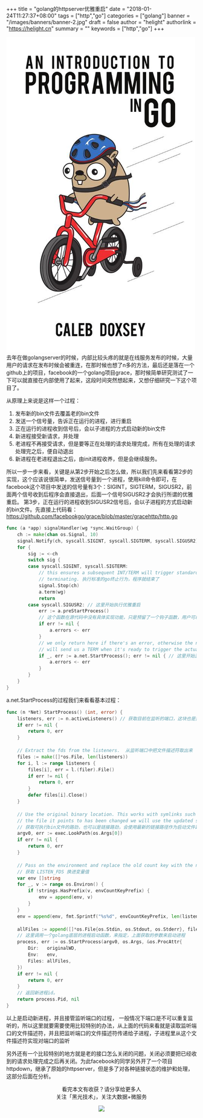 +++
title = "golang的httpserver优雅重启"
date = "2018-01-24T11:27:37+08:00"
tags = ["http","go"]
categories = ["golang"]
banner = "/images/banners/banner-2.jpg"
draft = false
author = "helight"
authorlink = "https://helight.cn"
summary = ""
keywords = ["http","go"]
+++

![](../../imgs/2018/03/u315048364941379819fm27gp0.jpg)
去年在做golangserver的时候，内部比较头疼的就是在线服务发布的时候，大量用户的请求在发布时候会被重连，在那时候也想了n多的方法，最后还是落在一个github上的项目，facebook的一个golang项目grace，那时候简单研究测试了一下可以就直接在内部使用了起来，这段时间突然想起来，又想仔细研究一下这个项目了。

从原理上来说是这样一个过程：
<!--more-->
1. 发布新的bin文件去覆盖老的bin文件
2. 发送一个信号量，告诉正在运行的进程，进行重启
3. 正在运行的进程收到信号后，会以子进程的方式启动新的bin文件
4. 新进程接受新请求，并处理
5. 老进程不再接受请求，但是要等正在处理的请求处理完成，所有在处理的请求处理完之后，便自动退出
6. 新进程在老进程退出之后，由init进程收养，但是会继续服务。

所以一步一步来看，关键是从第2步开始之后怎么做，所以我们先来看看第2步的实现，这个应该说很简单，发送信号量到一个进程，使用kill命令即可，在facebook这个项目中发送的信号量有3个：SIGINT，SIGTERM，SIGUSR2，前面两个信号收到后程序会直接退出，后面一个信号SIGUSR2才会执行所谓的优雅重启。
第3步，正在运行的进程收到SIGUSR2信号后，会以子进程的方式启动新的bin文件。先直接上代码看：https://github.com/facebookgo/grace/blob/master/gracehttp/http.go

```go
func (a *app) signalHandler(wg *sync.WaitGroup) {
    ch := make(chan os.Signal, 10)
    signal.Notify(ch, syscall.SIGINT, syscall.SIGTERM, syscall.SIGUSR2)
    for {
        sig := <-ch
        switch sig {
        case syscall.SIGINT, syscall.SIGTERM:  
            // this ensures a subsequent INT/TERM will trigger standard go behaviour of
            // terminating. 执行标准的go终止行为，程序就结束了
            signal.Stop(ch)
            a.term(wg)
            return
        case syscall.SIGUSR2: // 这里开始执行优雅重启
            err := a.preStartProcess()  
            // 这个函数在源代码中没有具体实现功能，只是预留了一个钩子函数，用户可以注册自己的函数，可以在重启之前做些自定义的事情。一般情况下也没有什么可以做的，除非有些特殊的服务环境或是状态保存之类的，至少目前，我们的server还没有遇到
            if err != nil {
                a.errors <- err
            }
            // we only return here if there's an error, otherwise the new process
            // will send us a TERM when it's ready to trigger the actual shutdown.
            if _, err := a.net.StartProcess(); err != nil { // 这里开始正式所谓的优雅重启            
                a.errors <- err
            }
        }
    }
}
```

a.net.StartProcess的过程我们来看看基本过程：

```go
func (n *Net) StartProcess() (int, error) {
    listeners, err := n.activeListeners() // 获取目前在监听的端口，这块也是重点，下面重点介绍
    if err != nil {
        return 0, err
    }

    // Extract the fds from the listeners.  从监听端口中把文件描述符取出来
    files := make([]*os.File, len(listeners))
    for i, l := range listeners {
        files[i], err = l.(filer).File()
        if err != nil {
            return 0, err
        }
        defer files[i].Close()
    }

    // Use the original binary location. This works with symlinks such that if
    // the file it points to has been changed we will use the updated symlink.
    // 获取可执行bin文件的路劲，也可以是链接路劲，会使用最新的链接路径作为启动文件路劲的
    argv0, err := exec.LookPath(os.Args[0])
    if err != nil {
        return 0, err
    }

    // Pass on the environment and replace the old count key with the new one.
    // 获取 LISTEN_FDS 换进变量值 
    var env []string
    for _, v := range os.Environ() {
        if !strings.HasPrefix(v, envCountKeyPrefix) {
            env = append(env, v)
        }
    }
    env = append(env, fmt.Sprintf("%s%d", envCountKeyPrefix, len(listeners)))

    allFiles := append([]*os.File{os.Stdin, os.Stdout, os.Stderr}, files...)
    // 这里调用一个golang底层的进程启动函数，来指定，上面获取的参数来启动进程
    process, err := os.StartProcess(argv0, os.Args, &os.ProcAttr{
        Dir:   originalWD,
        Env:   env,
        Files: allFiles,
    })
    if err != nil {
        return 0, err
    }
    // 返回新进程id。
    return process.Pid, nil 
}
```

以上是启动新进程，并且接管监听端口的过程， 一般情况下端口是不可以重复监听的，所以这里就要需要使用比较特别的办法，从上面的代码来看就是读取监听端口的文件描述符，并且把监听端口的文件描述符传递给子进程，子进程里从这个文件描述符实现对端口的监听

另外还有一个比较特别的地方就是老的接口怎么关闭的问题，关闭必须要把已经收到的请求处理完成之后再关闭。为此facebook的同学另外开了一个项目httpdown，继承了原始的httpserver，但是多了对各种链接状态的维护和处理，这部分后面在分析。

<center> 看完本文有收获？请分享给更多人 <br> 关注「黑光技术」，关注大数据+微服务 <br> 

![](/images/qrcode_helight_tech.jpg) 
</center>
